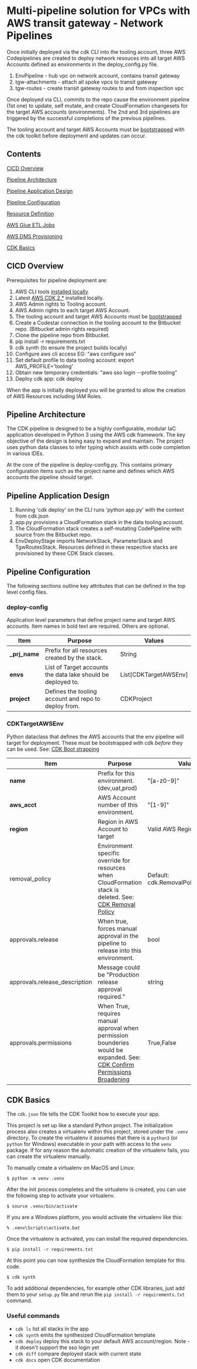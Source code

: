 
# Multi-pipeline solution for VPCs with AWS transit gateway - Network Pipelines


Once initially deployed via the cdk CLI into the tooling account, three AWS Codepipelines are created
to deploy network resouces into all target AWS Accounts defined as environments in the deploy_config.py file.
1. EnvPipeline - hub vpc on network account, contains transit gateway
2. tgw-attachments - attach all spoke vpcs to transit gateway
3. tgw-routes - create transit gateway routes to and from inspection vpc

Once deployed via CLI, commits to the repo cause the environment pipeline (1st one) to update,
self mutate, and create CloudFormation changesets for the target AWS accounts (environments).
The 2nd and 3rd pipelines are triggered by the successful completions of the previous pipelines.

The tooling account and target AWS Accounts must be [bootstrapped](#cdk-bootstrapping) with the cdk toolkit
before deployment and updates can occur.

## Contents

[CICD Overview](#cicd-overview)

[Pipeline Architecture](#pipeline-architecture)

[Pipeline Application Design](#pipeline-application-design)

[Pipeline Configuration](#pipeline-configuration)

[Resource Definition](#resource-definition)

[AWS Glue ETL Jobs](#aws-glue-etl-jobs)

[AWS DMS Provisioning](#aws-dms-provisioning)

[CDK Basics](#cdk-basics)

<div class="page"/>

## CICD Overview

Prerequisites for pipeline deployment are:
1. AWS CLI tools [installed locally](https://docs.aws.amazon.com/cli/latest/userguide/getting-started-install.html).
2. Latest [AWS CDK 2.*](https://docs.aws.amazon.com/cdk/v2/guide/getting_started.html) installed locally.
3. AWS Admin rights to Tooling account.
4. AWS Admin rights to each target AWS Account.
5. The tooling account and target AWS Accounts must be [bootstrapped](#cdk-bootstrapping)
6. Create a Codestar connection in the tooling account to the Bitbucket repo. (Bitbucket admin rights required)
7. Clone the pipeline repo from Bitbucket.
8. pip install -r requirements.txt
9. cdk synth (to ensure the project builds locally)
10. Configure aws cli access EG: "aws configure sso"
11. Set default profile to data tooling account: export AWS_PROFILE='tooling'
12. Obtain new temporary credentials: "aws sso login --profile tooling"
13. Deploy cdk app: cdk deploy

When the app is initially deployed you will be granted to allow the creation of AWS Resources including IAM Roles.

## Pipeline Architecture

The CDK pipeline is designed to be a highly configurable, modular IaC application developed in Python 3 using the AWS cdk framework.
The key objective of the design is being easy to expand and maintain. The project uses python data classes to infer typing which assists with code completion
in various IDEs.

At the core of the pipeline is deploy-config.py. This contains primary configuration items such as the project name and defines which AWS accounts the pipeline should target.

## Pipeline Application Design

1. Running 'cdk deploy' on the CLI runs 'python app.py' with the context from cdk.json
2. app.py provisions a CloudFormation stack in the data tooling account.
3. The CloudFormation stack creates a self-mutating CodePipeline with source from the Bitbucket repo.
4. EnvDeployStage imports NetworkStack, ParameterStack and TgwRoutesStack. Resources defined in these respective stacks are provisioned by these CDK Stack classes.

## Pipeline Configuration

The following sections outline key attributes that can be defined in the top level config files.

### deploy-config

Application level parameters that define project name and target AWS accounts.
Item names in bold text are required. Others are optional.

| Item | Purpose | Values |
|----|----|----|
| **_prj_name** | Prefix for all resources created by the stack. | String |
| **envs** | List of Target accounts the data lake should be deployed to. | List[CDKTargetAWSEnv] |
| **project** | Defines the tooling account and repo to deploy from. | CDKProject |

### CDKTargetAWSEnv 

Python dataclass that defines the AWS accounts that the env pipeline will target for deployment. These must be bootstrapped with cdk *before* they can be used. See: [CDK Boot strapping](#cdk-bootstrapping)

| Item | Purpose | Values |
|----|----|----|
| **name** | Prefix for this environment. (dev,uat,prod) | "[a-z0-9]" |
| **aws_acct** | AWS Account number of this environment. | "[1-9]" |
| **region** | Region in AWS Account to target | Valid AWS Region name. |
| removal_policy | Environment specific override for resources when CloudFormation stack is deleted. See: [CDK Removal Policy](https://docs.aws.amazon.com/cdk/api/latest/python/aws_cdk.core/RemovalPolicy.html) | Default: cdk.RemovalPolicy.DESTROY |
| approvals.release | When true, forces manual approval in the pipeline to release into this environment. | bool |
| approvals.release_description | Message could be "Production release approval required." | string |
| approvals.permissions | When True, requires manual approval when permission bounderies would be expanded. See: [CDK Confirm Permissions Broadening](https://docs.aws.amazon.com/cdk/api/latest/python/aws_cdk.pipelines/ConfirmPermissionsBroadening.html)| True,False |

## CDK Basics

The `cdk.json` file tells the CDK Toolkit how to execute your app.

This project is set up like a standard Python project.  The initialization
process also creates a virtualenv within this project, stored under the `.venv`
directory.  To create the virtualenv it assumes that there is a `python3`
(or `python` for Windows) executable in your path with access to the `venv`
package. If for any reason the automatic creation of the virtualenv fails,
you can create the virtualenv manually.

To manually create a virtualenv on MacOS and Linux:

```
$ python -m venv .venv
```

After the init process completes and the virtualenv is created, you can use the following
step to activate your virtualenv.

```
$ source .venv/bin/activate
```

If you are a Windows platform, you would activate the virtualenv like this:

```
% .venv\Scripts\activate.bat
```

Once the virtualenv is activated, you can install the required dependencies.

```
$ pip install -r requirements.txt
```

At this point you can now synthesize the CloudFormation template for this code.

```
$ cdk synth
```

To add additional dependencies, for example other CDK libraries, just add
them to your `setup.py` file and rerun the `pip install -r requirements.txt`
command.

### Useful commands

 * `cdk ls`          list all stacks in the app
 * `cdk synth`       emits the synthesized CloudFormation template
 * `cdk deploy`      deploy this stack to your default AWS account/region. Note - it doesn't support the sso login yet
 * `cdk diff`        compare deployed stack with current state
 * `cdk docs`        open CDK documentation
